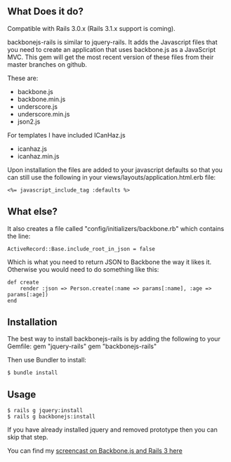 What Does it do?
----------------

Compatible with Rails 3.0.x (Rails 3.1.x support is coming).

backbonejs-rails is similar to jquery-rails. It adds the Javascript files that you need to create an application that uses backbone.js as a JavaScript MVC. This gem will get the most recent version of these files from their master branches on github.

These are:

* backbone.js
* backbone.min.js
* underscore.js
* underscore.min.js
* json2.js

For templates I have included ICanHaz.js

* icanhaz.js
* icanhaz.min.js

Upon installation the files are added to your javascript defaults so that you can still use the following in your views/layouts/application.html.erb file:

    <%= javascript_include_tag :defaults %>
    
What else?
----------

It also creates a file called "config/initializers/backbone.rb" which contains the line:

    ActiveRecord::Base.include_root_in_json = false
    
Which is what you need to return JSON to Backbone the way it likes it. Otherwise you would need to do something like this:
    
    def create
        render :json => Person.create(:name => params[:name], :age => params[:age])
    end

Installation
------------

The best way to install backbonejs-rails is by adding the following to your Gemfile:
    gem "jquery-rails"
    gem "backbonejs-rails"

Then use Bundler to install:

    $ bundle install

Usage
-------

    $ rails g jquery:install
    $ rails g backbonejs:install

If you have already installed jquery and removed prototype then you can skip that step.

You can find my [screencast on Backbone.js and Rails 3 here](http://andrewgertig.com/2011/05/rails-backbone-js-example-screencast/)

